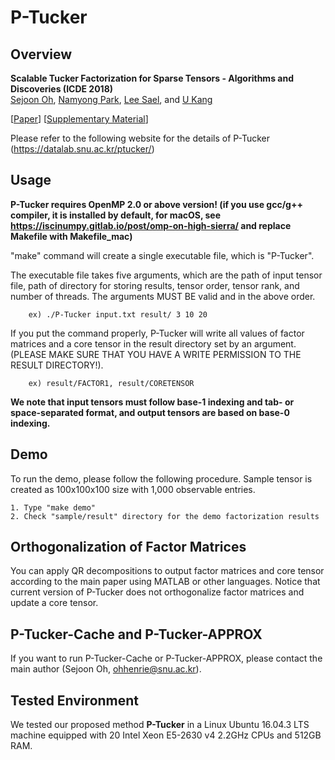 # P-Tucker

Overview
---------------

**Scalable Tucker Factorization for Sparse Tensors - Algorithms and Discoveries (ICDE 2018)**  
[Sejoon Oh](https://sejoonoh.github.io/), [Namyong Park](http://namyongpark.com/), [Lee Sael](https://leesael.github.io/), and [U Kang](https://datalab.snu.ac.kr/~ukang/)

[[Paper](https://datalab.snu.ac.kr/ptucker/ptucker.pdf)] [[Supplementary Material](https://datalab.snu.ac.kr/ptucker/supple.pdf)]

Please refer to the following website for the details of P-Tucker (https://datalab.snu.ac.kr/ptucker/)

Usage
---------------

**P-Tucker requires OpenMP 2.0 or above version! (if you use gcc/g++ compiler, it is installed by default, for macOS, see https://iscinumpy.gitlab.io/post/omp-on-high-sierra/ and replace Makefile with Makefile_mac)**

"make" command will create a single executable file, which is "P-Tucker".

The executable file takes five arguments, which are the path of input tensor file, path of directory for storing results, tensor order, tensor rank, and number of threads. The arguments MUST BE valid and in the above order.

		ex) ./P-Tucker input.txt result/ 3 10 20

If you put the command properly, P-Tucker will write all values of factor matrices and a core tensor in the result directory set by an argument. (PLEASE MAKE SURE THAT YOU HAVE A WRITE PERMISSION TO THE RESULT DIRECTORY!).

		ex) result/FACTOR1, result/CORETENSOR

**We note that input tensors must follow base-1 indexing and tab- or space-separated format, and output tensors are based on base-0 indexing.**


Demo
---------------
To run the demo, please follow the following procedure. Sample tensor is created as 100x100x100 size with 1,000 observable entries.

	1. Type "make demo"
	2. Check "sample/result" directory for the demo factorization results
  
Orthogonalization of Factor Matrices
---------------

You can apply QR decompositions to output factor matrices and core tensor according to the main paper using MATLAB or other languages. Notice that current version of P-Tucker does not orthogonalize factor matrices and update a core tensor.

P-Tucker-Cache and P-Tucker-APPROX 
---------------

If you want to run P-Tucker-Cache or P-Tucker-APPROX, please contact the main author (Sejoon Oh, ohhenrie@snu.ac.kr).

Tested Environment
---------------
We tested our proposed method **P-Tucker** in a Linux Ubuntu 16.04.3 LTS machine equipped with 20 Intel Xeon E5-2630 v4 2.2GHz CPUs and 512GB RAM.
